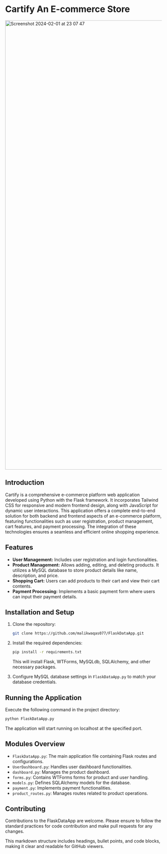 # Cartify An E-commerce Store

<img width="1440" alt="Screenshot 2024-02-01 at 23 07 47" src="https://github.com/malikwaqas077/Cartify-E-commerce-Store/assets/31136022/2f7b9f0d-bd76-4cd0-88b7-1cc17c3b36b0">

## Introduction

Cartify is a comprehensive e-commerce platform web application developed using Python with the Flask framework. It incorporates Tailwind CSS for responsive and modern frontend design, along with JavaScript for dynamic user interactions. This application offers a complete end-to-end solution for both backend and frontend aspects of an e-commerce platform, featuring functionalities such as user registration, product management, cart features, and payment processing. The integration of these technologies ensures a seamless and efficient online shopping experience.
## Features

- **User Management:** Includes user registration and login functionalities.
- **Product Management:** Allows adding, editing, and deleting products. It utilizes a MySQL database to store product details like name, description, and price.
- **Shopping Cart:** Users can add products to their cart and view their cart contents.
- **Payment Processing:** Implements a basic payment form where users can input their payment details.

## Installation and Setup

1. Clone the repository:

    ```bash
    git clone https://github.com/malikwaqas077/FlaskDataApp.git
    ```

2. Install the required dependencies:

    ```bash
    pip install -r requirements.txt
    ```

   This will install Flask, WTForms, MySQLdb, SQLAlchemy, and other necessary packages.

3. Configure MySQL database settings in `FlaskDataApp.py` to match your database credentials.

## Running the Application

Execute the following command in the project directory:

```bash
python FlaskDataApp.py

```
The application will start running on localhost at the specified port.
## Modules Overview

- `FlaskDataApp.py`: The main application file containing Flask routes and configurations.
- `UserDashboard.py`: Handles user dashboard functionalities.
- `dashboard.py`: Manages the product dashboard.
- `forms.py`: Contains WTForms forms for product and user handling.
- `models.py`: Defines SQLAlchemy models for the database.
- `payment.py`: Implements payment functionalities.
- `product_routes.py`: Manages routes related to product operations.

## Contributing

Contributions to the FlaskDataApp are welcome. Please ensure to follow the standard practices for code contribution and make pull requests for any changes.

This markdown structure includes headings, bullet points, and code blocks, making it clear and readable for GitHub viewers.
